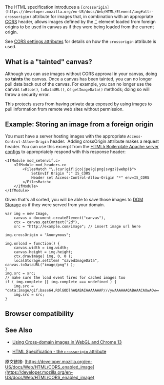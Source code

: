 The HTML specification introduces a `[crossorigin](https://developer.mozilla.org/en-US/docs/Web/HTML/Element/img#attr-crossorigin)` attribute for images that, in combination with an appropriate [CORS](https://developer.mozilla.org/en-US/docs/Glossary/CORS) header, allows images defined by the [``](https://developer.mozilla.org/en-US/docs/Web/HTML/Element/img) element loaded from foreign origins to be used in canvas as if they were being loaded from the current origin.

See [CORS settings attributes](https://developer.mozilla.org/en/HTML/CORS_settings_attributes) for details on how the `crossorigin` attribute is used.

## What is a "tainted" canvas?

Although you can use images without CORS approval in your canvas, doing so **taints** the canvas. Once a canvas has been tainted, you can no longer pull data back out of the canvas. For example, you can no longer use the canvas `toBlob()`, `toDataURL()`, or `getImageData()` methods; doing so will throw a security error.

This protects users from having private data exposed by using images to pull information from remote web sites without permission.

## Example: Storing an image from a foreign origin

You must have a server hosting images with the appropriate `Access-Control-Allow-Origin` header.  Adding crossOrigin attribute makes a request header. You can use this excerpt from the [HTML5 Boilerplate Apache server configs](https://github.com/h5bp/server-configs-apache/blob/fc379c45f52a09dd41279dbf4e60ae281110a5b0/src/.htaccess#L36-L53) to appropriately respond with this response header:

```
<IfModule mod_setenvif.c>
    <IfModule mod_headers.c>
        <FilesMatch "\.(cur|gif|ico|jpe?g|png|svgz?|webp)$">
            SetEnvIf Origin ":" IS_CORS
            Header set Access-Control-Allow-Origin "*" env=IS_CORS
        </FilesMatch>
    </IfModule>
</IfModule> 

```

Given that's all sorted, you will be able to save those images to [DOM Storage](https://developer.mozilla.org/en-US/docs/Web/Guide/API/DOM/Storage) as if they were served from your domain.

```
var img = new Image,
    canvas = document.createElement("canvas"),
    ctx = canvas.getContext("2d"),
    src = "http://example.com/image"; // insert image url here

img.crossOrigin = "Anonymous";

img.onload = function() {
    canvas.width = img.width;
    canvas.height = img.height;
    ctx.drawImage( img, 0, 0 );
    localStorage.setItem( "savedImageData", canvas.toDataURL("image/png") );
}
img.src = src;
// make sure the load event fires for cached images too
if ( img.complete || img.complete === undefined ) {
    img.src = "data:image/gif;base64,R0lGODlhAQABAIAAAAAAAP///ywAAAAAAQABAAACAUwAOw==";
    img.src = src;
}
```

## Browser compatibility


## See Also

*   [Using Cross-domain images in WebGL and Chrome 13](http://blog.chromium.org/2011/07/using-cross-domain-images-in-webgl-and.html)

*   [HTML Specification - the `crossorigin` attribute](http://whatwg.org/html#attr-img-crossorigin)



原文链接: [https://developer.mozilla.org/en-US/docs/Web/HTML/CORS_enabled_image](https://developer.mozilla.org/en-US/docs/Web/HTML/CORS_enabled_image)
